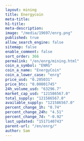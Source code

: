 ```yaml
---
layout: mining
title: Energycoin
meta-title: 
h1-title: 
meta-description: 
image: "/media/19697/enrg.png"
published: true
allow_search_engine: false
sitemap: false
enable_comment: false
sort_order: 366
permalink: "/en/enrg/mining.html"
coin_a_symbol: "ENRG"
coin_a_name: "EnergyCoin"
coin_a_lower_case: "enrg"
price_usd: "0.205031"
price_btc: "0.00001745"
24h_volume_usd: "63296.7"
market_cap_usd: "121586567.0"
total_supply: "121586567.0"
available_supply: "121586567.0"
percent_change_1h: "0.74"
percent_change_24h: "4.51"
percent_change_7d: "-0.92"
last_updated: "1517140743"
parent-url: "/en/enrg/"
author: Sam
---
```


